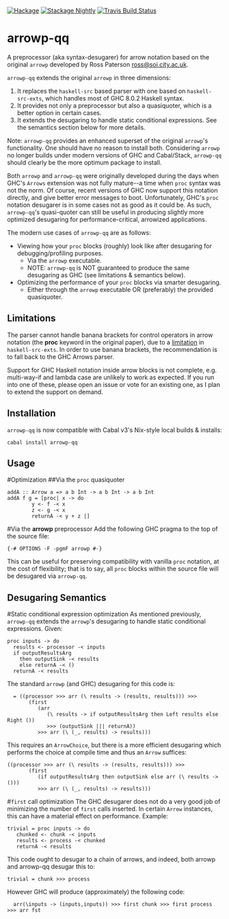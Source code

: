 [![Hackage](https://img.shields.io/hackage/v/arrowp-qq.svg)](https://hackage.haskell.org/package/arrowp-qq)
[![Stackage Nightly](http://stackage.org/package/arrowp-qq/badge/nightly)](http://stackage.org/nightly/package/arrowp-qq)
[![Travis Build Status](https://travis-ci.org/pepeiborra/arrowp-qq.svg)](https://travis-ci.org/pepeiborra/arrowp-qq)

arrowp-qq
==========
A preprocessor (aka syntax-desugarer) for arrow notation 
based on the original `arrowp` developed by Ross Paterson <ross@soi.city.ac.uk>.

`arrowp-qq` extends the original `arrowp` in three dimensions:
1. It replaces the `haskell-src` based parser with one based on `haskell-src-exts`, which handles most of GHC 8.0.2 Haskell syntax.
2. It provides not only a preprocessor but also a quasiquoter, which is a better option in certain cases.
3. It extends the desugaring to handle static conditional expressions. See the semantics section below for more details.

Note: `arrowp-qq` provides an enhanced superset of the original `arrowp`'s functionality. One should have no reason to install both. Considering `arrowp` no longer builds under modern versions of GHC and Cabal/Stack, `arrowp-qq` should clearly be the more optimum package to install.

Both `arrowp` and `arrowp-qq` were originally developed during the days when GHC's `Arrows` extension was not fully mature--a time when `proc` syntax was not the norm. Of course, recent versions of GHC now support this notation directly, and give better error messages to boot. Unfortunately, GHC's `proc` notation desugarer is in some cases not as good as it could be. As such, `arrowp-qq`'s quasi-quoter can still be useful in producing slightly more optimized desugaring for performance-critical, arrowized applications.

The modern use cases of `arrowp-qq` are as follows:
- Viewing how your `proc` blocks (roughly) look like after desugaring for debugging/profiling purposes.
  - Via the `arrowp` executable.
  - NOTE: `arrowp-qq` is NOT guaranteed to produce the same desugaring as GHC (see limitations & semantics below).
- Optimizing the performance of your `proc` blocks via smarter desugaring.
  - Either through the `arrowp` executable OR (preferably) the provided quasiquoter.

Limitations
------

The parser cannot handle banana brackets for
control operators in arrow notation (the **proc** keyword in the original paper), 
due to a [limitation](https://github.com/haskell-suite/haskell-src-exts/issues/45) 
in `haskell-src-exts`. In order to use banana brackets, the recommendation
is to fall back to the GHC Arrows parser.

Support for GHC Haskell notation inside arrow blocks is not complete, e.g.
multi-way-if and lambda case are unlikely to work as expected. If you run into 
one of these, please open an issue or vote for an existing one, as I plan to extend
the support on demand.

Installation
------------
`arrowp-qq` is now compatible with Cabal v3's Nix-style local builds & installs:

`cabal install arrowp-qq`

Usage 
-----

#Optimization
##Via the `proc` quasiquoter

```
addA :: Arrow a => a b Int -> a b Int -> a b Int
addA f g = [proc| x -> do
		y <- f -< x
		z <- g -< x
		returnA -< y + z |]
```

#Via the **arrowp** preprocessor
Add the following GHC pragma to the top of the source file:
```
{-# OPTIONS -F -pgmF arrowp #-}
```
This can be useful for preserving compatibility with vanilla `proc` notation, at the cost of flexibility; that is to say, all `proc` blocks within the source file will be desugared via `arrowp-qq`.

Desugaring Semantics
-----------------------
#Static conditional expression optimization
As mentioned previously, `arrowp-qq` extends the `arrowp`'s desugaring to handle static conditional expressions. Given:
```
proc inputs -> do
  results <- processor -< inputs
  if outputResultsArg
    then outputSink -< results
    else returnA -< ()
  returnA -< results
```
The standard `arrowp` (and GHC) desugaring for this code is:
```
  = ((processor >>> arr (\ results -> (results, results))) >>>
       (first
          (arr
             (\ results -> if outputResultsArg then Left results else Right ())
             >>> (outputSink ||| returnA))
          >>> arr (\ (_, results) -> results)))
```
This requires an `ArrowChoice`, but there is a more efficient desugaring which 
performs the choice at compile time and thus an `Arrow` suffices:
```
((processor >>> arr (\ results -> (results, results))) >>>
       (first
          (if outputResultsArg then outputSink else arr (\ results -> ()))
          >>> arr (\ (_, results) -> results)))
```

#`first` call optimization
The GHC desugarer does not do a very good job of minimizing the number of
`first` calls inserted. In certain `Arrow` instances, this can have a material effect
on performance. Example:
```
trivial = proc inputs -> do
   chunked <- chunk -< inputs
   results <- process -< chunked
   returnA -< results
```
This code ought to desugar to a chain of arrows, and indeed, both arrowp and
arrowp-qq desugar this to:
```
trivial = chunk >>> process
```
However GHC will produce (approximately) the following code:
```
  arr(\inputs -> (inputs,inputs)) >>> first chunk >>> first process >>> arr fst
```
